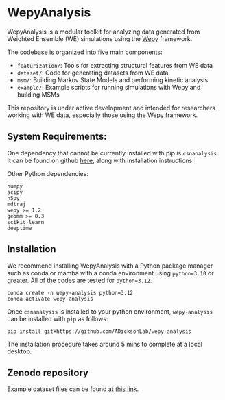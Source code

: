 # WepyAnalysis

WepyAnalysis is a modular toolkit for analyzing data generated from Weighted Ensemble (WE) simulations using the [Wepy](https://github.com/ADicksonLab/wepy) framework.

The codebase is organized into five main components:
- `featurization/`: Tools for extracting structural features from WE data
- `dataset/`: Code for generating datasets from WE data
- `msm/`: Building Markov State Models and performing kinetic analysis
- `example/`: Example scripts for running simulations with Wepy and building MSMs

This repository is under active development and intended for researchers working with WE data, especially those using the Wepy framework.

## System Requirements:
One dependency that cannot be currently installed with pip is `csnanalysis`. 
It can be found on github [here](https://github.com/ADicksonLab/CSNAnalysis), along with installation instructions.

Other Python dependencies:
```
numpy 
scipy 
h5py
mdtraj
wepy >= 1.2
geomm >= 0.3
scikit-learn
deeptime
```

## Installation

We recommend installing WepyAnalysis with a Python package manager such as conda or mamba with a conda environment using `python=3.10` or greater. All of the codes are tested for `python=3.12`.

```
conda create -n wepy-analysis python=3.12
conda activate wepy-analysis
```

Once `csnanalysis` is installed to your python environment, `wepy-analysis` can be installed with `pip` as follows:

```
pip install git+https://github.com/ADicksonLab/wepy-analysis
```

The installation procedure takes around 5 mins to complete at a local desktop.

## Zenodo repository
Example dataset files can be found at [this link](https://zenodo.org/records/15361245). 


